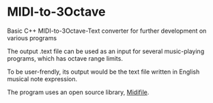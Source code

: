 # MIDI-to-3Octave
Basic C++ MIDI-to-3Octave-Text converter for further development on various programs

The output .text file can be used as an input for several music-playing programs, which has octave range limits.

To be user-frendly, its output would be the text file written in English musical note expression.

The program uses an open source library, [Midifile](https://github.com/craigsapp/midifile).
